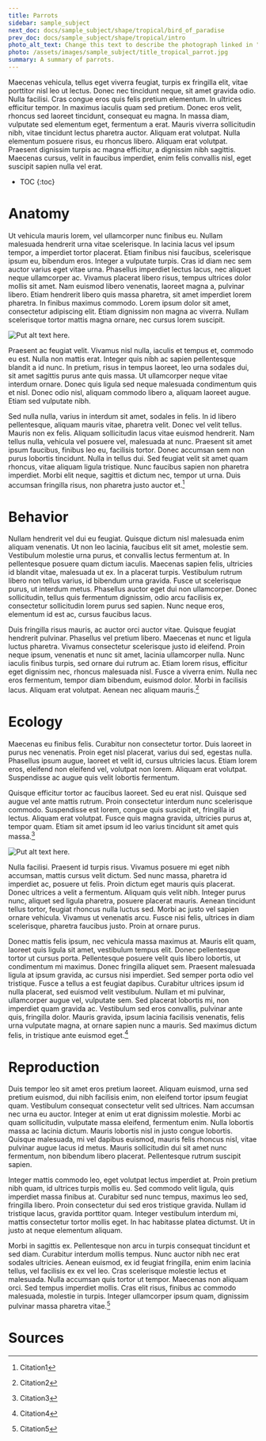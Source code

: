 ```yaml
---
title: Parrots
sidebar: sample_subject
next_doc: docs/sample_subject/shape/tropical/bird_of_paradise
prev_doc: docs/sample_subject/shape/tropical/intro
photo_alt_text: Change this text to describe the photograph linked in "photo".
photo: /assets/images/sample_subject/title_tropical_parrot.jpg
summary: A summary of parrots.
---
```


Maecenas vehicula, tellus eget viverra feugiat, turpis ex fringilla elit, vitae porttitor nisl leo ut lectus. Donec nec tincidunt neque, sit amet gravida odio. Nulla facilisi. Cras congue eros quis felis pretium elementum. In ultrices efficitur tempor. In maximus iaculis quam sed pretium. Donec eros velit, rhoncus sed laoreet tincidunt, consequat eu magna. In massa diam, vulputate sed elementum eget, fermentum a erat. Mauris viverra sollicitudin nibh, vitae tincidunt lectus pharetra auctor. Aliquam erat volutpat. Nulla elementum posuere risus, eu rhoncus libero. Aliquam erat volutpat. Praesent dignissim turpis ac magna efficitur, a dignissim nibh sagittis. Maecenas cursus, velit in faucibus imperdiet, enim felis convallis nisl, eget suscipit sapien nulla vel erat. 

* TOC
{:toc}

# Anatomy

Ut vehicula mauris lorem, vel ullamcorper nunc finibus eu. Nullam malesuada hendrerit urna vitae scelerisque. In lacinia lacus vel ipsum tempor, a imperdiet tortor placerat. Etiam finibus nisi faucibus, scelerisque ipsum eu, bibendum eros. Integer a vulputate turpis. Cras id diam nec sem auctor varius eget vitae urna. Phasellus imperdiet lectus lacus, nec aliquet neque ullamcorper ac. Vivamus placerat libero risus, tempus ultrices dolor mollis sit amet. Nam euismod libero venenatis, laoreet magna a, pulvinar libero. Etiam hendrerit libero quis massa pharetra, sit amet imperdiet lorem pharetra. In finibus maximus commodo. Lorem ipsum dolor sit amet, consectetur adipiscing elit. Etiam dignissim non magna ac viverra. Nullam scelerisque tortor mattis magna ornare, nec cursus lorem suscipit. 

![Put alt text here.](/template-information-site/assets/images/sample_subject/parrot1.jpg)

Praesent ac feugiat velit. Vivamus nisl nulla, iaculis et tempus et, commodo eu est. Nulla non mattis erat. Integer quis nibh ac sapien pellentesque blandit a id nunc. In pretium, risus in tempus laoreet, leo urna sodales dui, sit amet sagittis purus ante quis massa. Ut ullamcorper neque vitae interdum ornare. Donec quis ligula sed neque malesuada condimentum quis et nisl. Donec odio nisl, aliquam commodo libero a, aliquam laoreet augue. Etiam sed vulputate nibh.

Sed nulla nulla, varius in interdum sit amet, sodales in felis. In id libero pellentesque, aliquam mauris vitae, pharetra velit. Donec vel velit tellus. Mauris non ex felis. Aliquam sollicitudin lacus vitae euismod hendrerit. Nam tellus nulla, vehicula vel posuere vel, malesuada at nunc. Praesent sit amet ipsum faucibus, finibus leo eu, facilisis tortor. Donec accumsan sem non purus lobortis tincidunt. Nulla in tellus dui. Sed feugiat velit sit amet quam rhoncus, vitae aliquam ligula tristique. Nunc faucibus sapien non pharetra imperdiet. Morbi elit neque, sagittis et dictum nec, tempor ut urna. Duis accumsan fringilla risus, non pharetra justo auctor et.[^1]

# Behavior

Nullam hendrerit vel dui eu feugiat. Quisque dictum nisl malesuada enim aliquam venenatis. Ut non leo lacinia, faucibus elit sit amet, molestie sem. Vestibulum molestie urna purus, et convallis lectus fermentum at. In pellentesque posuere quam dictum iaculis. Maecenas sapien felis, ultricies id blandit vitae, malesuada ut ex. In a placerat turpis. Vestibulum rutrum libero non tellus varius, id bibendum urna gravida. Fusce ut scelerisque purus, ut interdum metus. Phasellus auctor eget dui non ullamcorper. Donec sollicitudin, tellus quis fermentum dignissim, odio arcu facilisis ex, consectetur sollicitudin lorem purus sed sapien. Nunc neque eros, elementum id est ac, cursus faucibus lacus.

Duis fringilla risus mauris, ac auctor orci auctor vitae. Quisque feugiat hendrerit pulvinar. Phasellus vel pretium libero. Maecenas et nunc et ligula luctus pharetra. Vivamus consectetur scelerisque justo id eleifend. Proin neque ipsum, venenatis et nunc sit amet, lacinia ullamcorper nulla. Nunc iaculis finibus turpis, sed ornare dui rutrum ac. Etiam lorem risus, efficitur eget dignissim nec, rhoncus malesuada nisl. Fusce a viverra enim. Nulla nec eros fermentum, tempor diam bibendum, euismod dolor. Morbi in facilisis lacus. Aliquam erat volutpat. Aenean nec aliquam mauris.[^2]

# Ecology

Maecenas eu finibus felis. Curabitur non consectetur tortor. Duis laoreet in purus nec venenatis. Proin eget nisl placerat, varius dui sed, egestas nulla. Phasellus ipsum augue, laoreet et velit id, cursus ultricies lacus. Etiam lorem eros, eleifend non eleifend vel, volutpat non lorem. Aliquam erat volutpat. Suspendisse ac augue quis velit lobortis fermentum.

Quisque efficitur tortor ac faucibus laoreet. Sed eu erat nisl. Quisque sed augue vel ante mattis rutrum. Proin consectetur interdum nunc scelerisque commodo. Suspendisse est lorem, congue quis suscipit et, fringilla id lectus. Aliquam erat volutpat. Fusce quis magna gravida, ultricies purus at, tempor quam. Etiam sit amet ipsum id leo varius tincidunt sit amet quis massa.[^3]

![Put alt text here.](/template-information-site/assets/images/sample_subject/parrot2.jpg)

Nulla facilisi. Praesent id turpis risus. Vivamus posuere mi eget nibh accumsan, mattis cursus velit dictum. Sed nunc massa, pharetra id imperdiet ac, posuere ut felis. Proin dictum eget mauris quis placerat. Donec ultrices a velit a fermentum. Aliquam quis velit nibh. Integer purus nunc, aliquet sed ligula pharetra, posuere placerat mauris. Aenean tincidunt tellus tortor, feugiat rhoncus nulla luctus sed. Morbi ac justo vel sapien ornare vehicula. Vivamus ut venenatis arcu. Fusce nisi felis, ultrices in diam scelerisque, pharetra faucibus justo. Proin at ornare purus.

Donec mattis felis ipsum, nec vehicula massa maximus at. Mauris elit quam, laoreet quis ligula sit amet, vestibulum tempus elit. Donec pellentesque tortor ut cursus porta. Pellentesque posuere velit quis libero lobortis, ut condimentum mi maximus. Donec fringilla aliquet sem. Praesent malesuada ligula at ipsum gravida, ac cursus nisi imperdiet. Sed semper porta odio vel tristique. Fusce a tellus a est feugiat dapibus. Curabitur ultrices ipsum id nulla placerat, sed euismod velit vestibulum. Nullam et mi pulvinar, ullamcorper augue vel, vulputate sem. Sed placerat lobortis mi, non imperdiet quam gravida ac. Vestibulum sed eros convallis, pulvinar ante quis, fringilla dolor. Mauris gravida, ipsum lacinia facilisis venenatis, felis urna vulputate magna, at ornare sapien nunc a mauris. Sed maximus dictum felis, in tristique ante euismod eget.[^4]

# Reproduction

Duis tempor leo sit amet eros pretium laoreet. Aliquam euismod, urna sed pretium euismod, dui nibh facilisis enim, non eleifend tortor ipsum feugiat quam. Vestibulum consequat consectetur velit sed ultrices. Nam accumsan nec urna eu auctor. Integer at enim ut erat dignissim molestie. Morbi ac quam sollicitudin, vulputate massa eleifend, fermentum enim. Nulla lobortis massa ac lacinia dictum. Mauris lobortis nisl in justo congue lobortis. Quisque malesuada, mi vel dapibus euismod, mauris felis rhoncus nisl, vitae pulvinar augue lacus id metus. Mauris sollicitudin dui sit amet nunc fermentum, non bibendum libero placerat. Pellentesque rutrum suscipit sapien.

Integer mattis commodo leo, eget volutpat lectus imperdiet at. Proin pretium nibh quam, id ultrices turpis mollis eu. Sed commodo velit ligula, quis imperdiet massa finibus at. Curabitur sed nunc tempus, maximus leo sed, fringilla libero. Proin consectetur dui sed eros tristique gravida. Nullam id tristique lacus, gravida porttitor quam. Integer vestibulum interdum mi, mattis consectetur tortor mollis eget. In hac habitasse platea dictumst. Ut in justo at neque elementum aliquam.

Morbi in sagittis ex. Pellentesque non arcu in turpis consequat tincidunt et sed diam. Curabitur interdum mollis tempus. Nunc auctor nibh nec erat sodales ultricies. Aenean euismod, ex id feugiat fringilla, enim enim lacinia tellus, vel facilisis ex ex vel leo. Cras scelerisque molestie lectus et malesuada. Nulla accumsan quis tortor ut tempor. Maecenas non aliquam orci. Sed tempus imperdiet mollis. Cras elit risus, finibus ac commodo malesuada, molestie in turpis. Integer ullamcorper ipsum quam, dignissim pulvinar massa pharetra vitae.[^5]

# Sources

[^1]: Citation1
[^2]: Citation2
[^3]: Citation3
[^4]: Citation4
[^5]: Citation5
